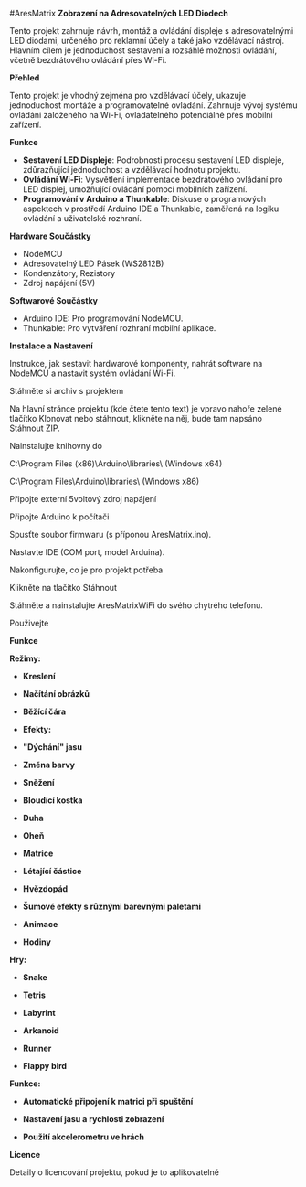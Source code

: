 #AresMatrix
**Zobrazení na Adresovatelných LED Diodech**

Tento projekt zahrnuje návrh, montáž a ovládání displeje s adresovatelnými LED diodami, určeného pro reklamní účely a také jako vzdělávací nástroj. Hlavním cílem je jednoduchost sestavení a rozsáhlé možnosti ovládání, včetně bezdrátového ovládání přes Wi-Fi.

**Přehled**

Tento projekt je vhodný zejména pro vzdělávací účely, ukazuje jednoduchost montáže a programovatelné ovládání. Zahrnuje vývoj systému ovládání založeného na Wi-Fi, ovladatelného potenciálně přes mobilní zařízení.

**Funkce**

-   **Sestavení LED Displeje**: Podrobnosti procesu sestavení LED displeje, zdůrazňující jednoduchost a vzdělávací hodnotu projektu.
-   **Ovládání Wi-Fi**: Vysvětlení implementace bezdrátového ovládání pro LED displej, umožňující ovládání pomocí mobilních zařízení.
-   **Programování v Arduino a Thunkable**: Diskuse o programových aspektech v prostředí Arduino IDE a Thunkable, zaměřená na logiku ovládání a uživatelské rozhraní.

**Hardware Součástky**

-   NodeMCU
-   Adresovatelný LED Pásek (WS2812B)
-   Kondenzátory, Rezistory
-   Zdroj napájení (5V)

**Softwarové Součástky**

-   Arduino IDE: Pro programování NodeMCU.
-   Thunkable: Pro vytváření rozhraní mobilní aplikace.

**Instalace a Nastavení**

Instrukce, jak sestavit hardwarové komponenty, nahrát software na NodeMCU a nastavit systém ovládání Wi-Fi.

Stáhněte si archiv s projektem

Na hlavní stránce projektu (kde čtete tento text) je vpravo nahoře zelené tlačítko Klonovat nebo stáhnout, klikněte na něj, bude tam napsáno Stáhnout ZIP.

Nainstalujte knihovny do

C:\Program Files (x86)\Arduino\libraries\ (Windows x64)

C:\Program Files\Arduino\libraries\ (Windows x86)

Připojte externí 5voltový zdroj napájení

Připojte Arduino k počítači

Spusťte soubor firmwaru (s příponou AresMatrix.ino).

Nastavte IDE (COM port, model Arduina).

Nakonfigurujte, co je pro projekt potřeba

Klikněte na tlačítko Stáhnout

Stáhněte a nainstalujte AresMatrixWiFi do svého chytrého telefonu.

Použivejte

**Funkce**

**Režimy:**

- **Kreslení**

- **Načítání obrázků**

- **Běžící čára**

- **Efekty:**

- **"Dýchání" jasu**

- **Změna barvy**

- **Sněžení**

- **Bloudící kostka**

- **Duha**

- **Oheň**

- **Matrice**

- **Létající částice**

- **Hvězdopád**

- **Šumové efekty s různými barevnými paletami**

- **Animace**

- **Hodiny**

**Hry:**

- **Snake**

- **Tetris**

- **Labyrint**

- **Arkanoid**

- **Runner**

- **Flappy bird**

**Funkce:**

- **Automatické připojení k matrici při spuštění**

- **Nastavení jasu a rychlosti zobrazení**

- **Použití akcelerometru ve hrách**

**Licence**

Detaily o licencování projektu, pokud je to aplikovatelné
